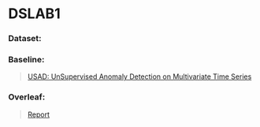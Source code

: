 # DSLAB1


### Dataset:

### Baseline:
> [USAD: UnSupervised Anomaly Detection on Multivariate Time Series](https://dl.acm.org/doi/10.1145/3394486.3403392)

### Overleaf:
> [Report](https://www.overleaf.com/read/sntryjrptwqk#e9e125)
